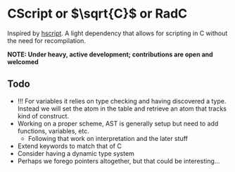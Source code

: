 # CScript or $\sqrt{C}$ or RadC

Inspired by [hscript](https://github.com/HaxeFoundation/hscript). A light dependency that allows for scripting in C without the need for recompilation.

**NOTE: Under heavy, active development; contributions are open and welcomed**

## Todo

+ !!! For variables it relies on type checking and having discovered a type. Instead we will set the atom in the table and retrieve an atom that tracks kind of
construct.
+ Working on a proper scheme, AST is generally setup but need to add functions, variables, etc.
    + Following that work on interpretation and the later stuff
+ Extend keywords to match that of C
+ Consider having a dynamic type system
+ Perhaps we forego pointers altogether, but that could be interesting...
